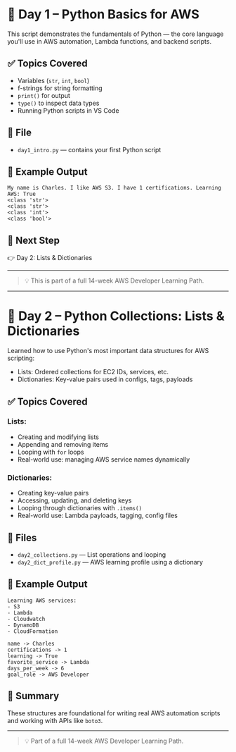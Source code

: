 # 🐍 Day 1 – Python Basics for AWS

This script demonstrates the fundamentals of Python — the core language you'll use in AWS automation, Lambda functions, and backend scripts.

## ✅ Topics Covered
- Variables (`str`, `int`, `bool`)
- f-strings for string formatting
- `print()` for output
- `type()` to inspect data types
- Running Python scripts in VS Code

## 📁 File
- `day1_intro.py` — contains your first Python script

## 📌 Example Output

```
My name is Charles. I like AWS S3. I have 1 certifications. Learning AWS: True
<class 'str'>
<class 'str'>
<class 'int'>
<class 'bool'>
```

## 🚀 Next Step
👉 Day 2: Lists & Dictionaries

---

> 💡 This is part of a full 14-week AWS Developer Learning Path.


---

# 🧩 Day 2 – Python Collections: Lists & Dictionaries

Learned how to use Python's most important data structures for AWS scripting:
- Lists: Ordered collections for EC2 IDs, services, etc.
- Dictionaries: Key-value pairs used in configs, tags, payloads

## ✅ Topics Covered
### Lists:
- Creating and modifying lists
- Appending and removing items
- Looping with `for` loops
- Real-world use: managing AWS service names dynamically

### Dictionaries:
- Creating key-value pairs
- Accessing, updating, and deleting keys
- Looping through dictionaries with `.items()`
- Real-world use: Lambda payloads, tagging, config files

## 📁 Files
- `day2_collections.py` — List operations and looping
- `day2_dict_profile.py` — AWS learning profile using a dictionary

## 📌 Example Output

```
Learning AWS services:
- S3
- Lambda
- Cloudwatch
- DynamoDB
- CloudFormation

name -> Charles
certifications -> 1
learning -> True
favorite_service -> Lambda
days_per_week -> 6
goal_role -> AWS Developer
```

## 🧠 Summary
These structures are foundational for writing real AWS automation scripts and working with APIs like `boto3`.

---

> 💡 Part of a full 14-week AWS Developer Learning Path.